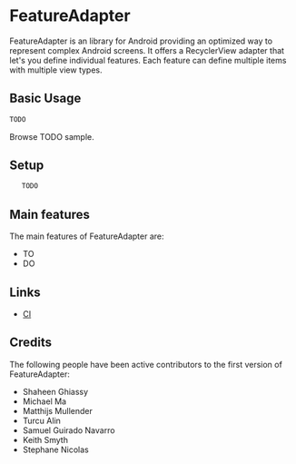 # FeatureAdapter
FeatureAdapter is an library for Android providing an optimized way to represent complex Android screens.
It offers a RecyclerView adapter that let's you define individual features. Each feature can define multiple items with multiple view types.

## Basic Usage

```java
TODO
```

Browse TODO sample.

## Setup

```groovy
   TODO
```

## Main features
The main features of FeatureAdapter are:
* TO
* DO


## Links
* [CI](https://ci.groupondev.com/job/android/job/FeatureAdapter/)

## Credits 
The following people have been active contributors to the first version of FeatureAdapter:
* Shaheen Ghiassy
* Michael Ma
* Matthijs Mullender 
* Turcu Alin
* Samuel Guirado Navarro
* Keith Smyth 
* Stephane Nicolas
